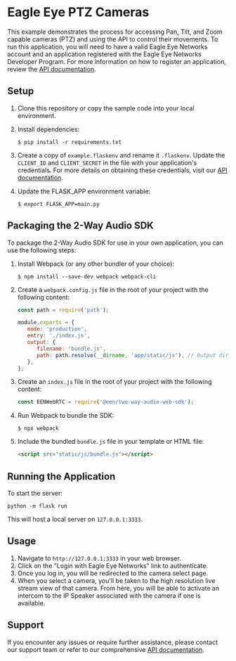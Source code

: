 # Eagle Eye PTZ Cameras

This example demonstrates the process for accessing Pan, Tilt, and Zoom capable cameras (PTZ) and using the API to control their movements. To run this application, you will need to have a valid Eagle Eye Networks account and an application registered with the Eagle Eye Networks Developer Program. For more information on how to register an application, review the [API documentation](https://developer.eagleeyenetworks.com/docs/getting-started).


## Setup

1. Clone this repository or copy the sample code into your local environment.
   
2. Install dependencies:
   ```
   $ pip install -r requirements.txt
   ```

3. Create a copy of `example.flaskenv` and rename it `.flaskenv`. Update the `CLIENT_ID` and `CLIENT_SECRET` in the file with your application's credentials. For more details on obtaining these credentials, visit our [API documentation](https://developer.eagleeyenetworks.com/docs/client-credentials).

4. Update the FLASK_APP environment variable:
   ```
   $ export FLASK_APP=main.py
   ```

## Packaging the 2-Way Audio SDK

To package the 2-Way Audio SDK for use in your own application, you can use the following steps:

1. Install Webpack (or any other bundler of your choice):
   ```
   $ npm install --save-dev webpack webpack-cli
   ```

2. Create a `webpack.config.js` file in the root of your project with the following content:
   ```javascript
   const path = require('path');

   module.exports = {
      mode: 'production',
      entry: './index.js',
      output: {
         filename: 'bundle.js',
         path: path.resolve(__dirname, 'app/static/js'), // Output directory
      },
   };
   ```

3. Create an `index.js` file in the root of your project with the following content:
   ```javascript
   const EENWebRTC = require('@een/two-way-audio-web-sdk');
   ```

4. Run Webpack to bundle the SDK:
   ```
   $ npx webpack
   ```

5. Include the bundled `bundle.js` file in your template or HTML file:
   ```html
   <script src="static/js/bundle.js"></script>
   ```

## Running the Application

To start the server:
```
python -m flask run
```
This will host a local server on `127.0.0.1:3333`.

## Usage

1. Navigate to `http://127.0.0.1:3333` in your web browser.
2. Click on the "Login with Eagle Eye Networks" link to authenticate.
3. Once you log in, you will be redirected to the camera select page.
4. When you select a camera, you'll be taken to the high resolution live stream view of that camera. From here, you will be able to activate an intercom to the IP Speaker associated with the camera if one is available.


## Support

If you encounter any issues or require further assistance, please contact our support team or refer to our comprehensive [API documentation](https://developer.eagleeyenetworks.com/reference/listcameras).
